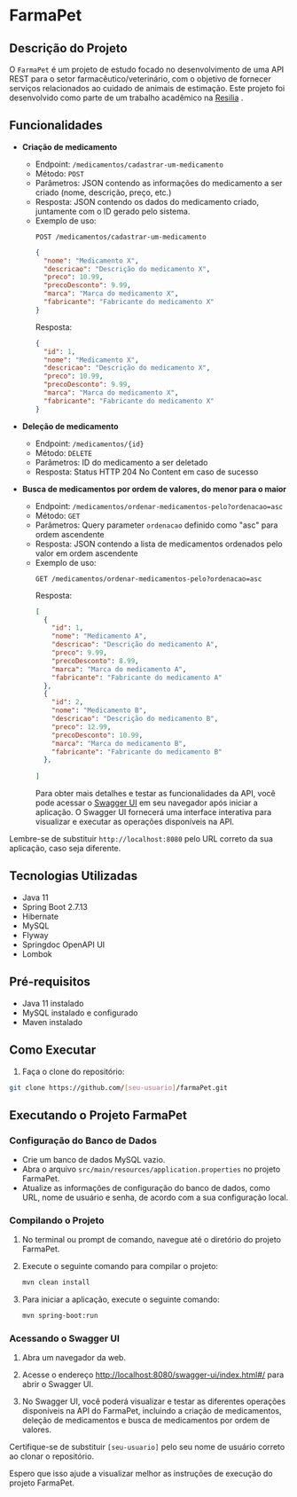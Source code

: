 # FarmaPet

## Descrição do Projeto

O `FarmaPet` é um projeto de estudo focado no desenvolvimento de uma API REST para o setor farmacêutico/veterinário, com o objetivo de fornecer serviços relacionados ao cuidado de animais de estimação. Este projeto foi desenvolvido como parte de um trabalho acadêmico na [Resilia](https://www.resilia.com.br/)
.

## Funcionalidades

- **Criação de medicamento**
    - Endpoint: `/medicamentos/cadastrar-um-medicamento`
    - Método: `POST`
    - Parâmetros: JSON contendo as informações do medicamento a ser criado (nome, descrição, preço, etc.)
    - Resposta: JSON contendo os dados do medicamento criado, juntamente com o ID gerado pelo sistema.
    - Exemplo de uso:
      ```
      POST /medicamentos/cadastrar-um-medicamento
      ```
      ```json
      {
        "nome": "Medicamento X",
        "descricao": "Descrição do medicamento X",
        "preco": 10.99,
        "precoDesconto": 9.99,
        "marca": "Marca do medicamento X",
        "fabricante": "Fabricante do medicamento X"
      }
      ```
      Resposta:
      ```json
      {
        "id": 1,
        "nome": "Medicamento X",
        "descricao": "Descrição do medicamento X",
        "preco": 10.99,
        "precoDesconto": 9.99,
        "marca": "Marca do medicamento X",
        "fabricante": "Fabricante do medicamento X"
      }
      ```

- **Deleção de medicamento**
    - Endpoint: `/medicamentos/{id}`
    - Método: `DELETE`
    - Parâmetros: ID do medicamento a ser deletado
    - Resposta: Status HTTP 204 No Content em caso de sucesso

- **Busca de medicamentos por ordem de valores, do menor para o maior**
    - Endpoint: `/medicamentos/ordenar-medicamentos-pelo?ordenacao=asc`
    - Método: `GET`
    - Parâmetros: Query parameter `ordenacao` definido como "asc" para ordem ascendente
    - Resposta: JSON contendo a lista de medicamentos ordenados pelo valor em ordem ascendente
    - Exemplo de uso:
      ```
      GET /medicamentos/ordenar-medicamentos-pelo?ordenacao=asc
      ```
      Resposta:
      ```json
      [
        {
          "id": 1,
          "nome": "Medicamento A",
          "descricao": "Descrição do medicamento A",
          "preco": 9.99,
          "precoDesconto": 8.99,
          "marca": "Marca do medicamento A",
          "fabricante": "Fabricante do medicamento A"
        },
        {
          "id": 2,
          "nome": "Medicamento B",
          "descricao": "Descrição do medicamento B",
          "preco": 12.99,
          "precoDesconto": 10.99,
          "marca": "Marca do medicamento B",
          "fabricante": "Fabricante do medicamento B"
        },
        
      ]
      ```
      Para obter mais detalhes e testar as funcionalidades da API, você pode acessar o [Swagger UI](http://localhost:8080/swagger-ui/index.html#/) em seu navegador após iniciar a aplicação. O Swagger UI fornecerá uma interface interativa para visualizar e executar as operações disponíveis na API.

Lembre-se de substituir `http://localhost:8080` pelo URL correto da sua aplicação, caso seja diferente.

## Tecnologias Utilizadas

- Java 11
- Spring Boot 2.7.13
- Hibernate
- MySQL
- Flyway
- Springdoc OpenAPI UI
- Lombok

## Pré-requisitos

- Java 11 instalado
- MySQL instalado e configurado
- Maven instalado

## Como Executar

1. Faça o clone do repositório:

```bash
git clone https://github.com/[seu-usuario]/farmaPet.git
```
## Executando o Projeto FarmaPet

### Configuração do Banco de Dados

- Crie um banco de dados MySQL vazio.
- Abra o arquivo `src/main/resources/application.properties` no projeto FarmaPet.
- Atualize as informações de configuração do banco de dados, como URL, nome de usuário e senha, de acordo com a sua configuração local.

### Compilando o Projeto

1. No terminal ou prompt de comando, navegue até o diretório do projeto FarmaPet.

2. Execute o seguinte comando para compilar o projeto:
   ```bash
   mvn clean install
   ```
3. Para iniciar a aplicação, execute o seguinte comando:
    ```bash
    mvn spring-boot:run
    ```

### Acessando o Swagger UI

1. Abra um navegador da web.

2. Acesse o endereço [http://localhost:8080/swagger-ui/index.html#/](http://localhost:8080/swagger-ui/index.html#/) para abrir o Swagger UI.

3. No Swagger UI, você poderá visualizar e testar as diferentes operações disponíveis na API do FarmaPet, incluindo a criação de medicamentos, deleção de medicamentos e busca de medicamentos por ordem de valores.

Certifique-se de substituir `[seu-usuario]` pelo seu nome de usuário correto ao clonar o repositório.

Espero que isso ajude a visualizar melhor as instruções de execução do projeto FarmaPet.

